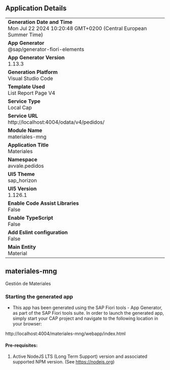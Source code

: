 ## Application Details
|               |
| ------------- |
|**Generation Date and Time**<br>Mon Jul 22 2024 10:20:48 GMT+0200 (Central European Summer Time)|
|**App Generator**<br>@sap/generator-fiori-elements|
|**App Generator Version**<br>1.13.3|
|**Generation Platform**<br>Visual Studio Code|
|**Template Used**<br>List Report Page V4|
|**Service Type**<br>Local Cap|
|**Service URL**<br>http://localhost:4004/odata/v4/pedidos/
|**Module Name**<br>materiales-mng|
|**Application Title**<br>Materiales|
|**Namespace**<br>avvale.pedidos|
|**UI5 Theme**<br>sap_horizon|
|**UI5 Version**<br>1.126.1|
|**Enable Code Assist Libraries**<br>False|
|**Enable TypeScript**<br>False|
|**Add Eslint configuration**<br>False|
|**Main Entity**<br>Material|

## materiales-mng

Gestión de Materiales

### Starting the generated app

-   This app has been generated using the SAP Fiori tools - App Generator, as part of the SAP Fiori tools suite.  In order to launch the generated app, simply start your CAP project and navigate to the following location in your browser:

http://localhost:4004/materiales-mng/webapp/index.html

#### Pre-requisites:

1. Active NodeJS LTS (Long Term Support) version and associated supported NPM version.  (See https://nodejs.org)


